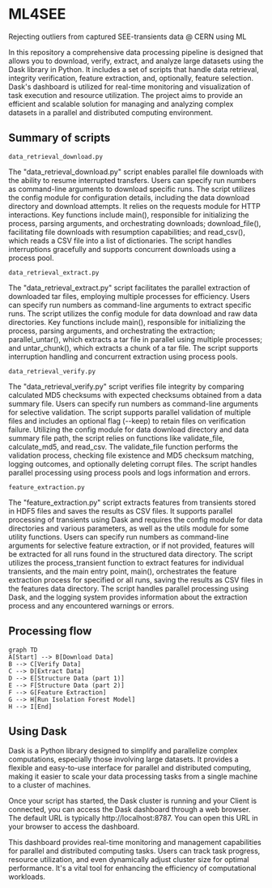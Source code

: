 # ML4SEE
Rejecting outliers from captured SEE-transients data @ CERN using ML

In this repository a comprehensive data processing pipeline is designed that allows you to download, verify, extract, and analyze large datasets using the Dask library in Python. It includes a set of scripts that handle data retrieval, integrity verification, feature extraction, and, optionally, feature selection. Dask's dashboard is utilized for real-time monitoring and visualization of task execution and resource utilization. The project aims to provide an efficient and scalable solution for managing and analyzing complex datasets in a parallel and distributed computing environment.

## Summary of scripts
`data_retrieval_download.py`

The "data_retrieval_download.py" script enables parallel file downloads with the ability to resume interrupted transfers. Users can specify run numbers as command-line arguments to download specific runs. The script utilizes the config module for configuration details, including the data download directory and download attempts. It relies on the requests module for HTTP interactions. Key functions include main(), responsible for initializing the process, parsing arguments, and orchestrating downloads; download_file(), facilitating file downloads with resumption capabilities; and read_csv(), which reads a CSV file into a list of dictionaries. The script handles interruptions gracefully and supports concurrent downloads using a process pool.

`data_retrieval_extract.py`

The "data_retrieval_extract.py" script facilitates the parallel extraction of downloaded tar files, employing multiple processes for efficiency. Users can specify run numbers as command-line arguments to extract specific runs. The script utilizes the config module for data download and raw data directories. Key functions include main(), responsible for initializing the process, parsing arguments, and orchestrating the extraction; parallel_untar(), which extracts a tar file in parallel using multiple processes; and untar_chunk(), which extracts a chunk of a tar file. The script supports interruption handling and concurrent extraction using process pools.

`data_retrieval_verify.py`

The "data_retrieval_verify.py" script verifies file integrity by comparing calculated MD5 checksums with expected checksums obtained from a data summary file. Users can specify run numbers as command-line arguments for selective validation. The script supports parallel validation of multiple files and includes an optional flag (--keep) to retain files on verification failure. Utilizing the config module for data download directory and data summary file path, the script relies on functions like validate_file, calculate_md5, and read_csv. The validate_file function performs the validation process, checking file existence and MD5 checksum matching, logging outcomes, and optionally deleting corrupt files. The script handles parallel processing using process pools and logs information and errors.

`feature_extraction.py`

The "feature_extraction.py" script extracts features from transients stored in HDF5 files and saves the results as CSV files. It supports parallel processing of transients using Dask and requires the config module for data directories and various parameters, as well as the utils module for some utility functions. Users can specify run numbers as command-line arguments for selective feature extraction, or if not provided, features will be extracted for all runs found in the structured data directory. The script utilizes the process_transient function to extract features for individual transients, and the main entry point, main(), orchestrates the feature extraction process for specified or all runs, saving the results as CSV files in the features data directory. The script handles parallel processing using Dask, and the logging system provides information about the extraction process and any encountered warnings or errors.

## Processing flow

```mermaid
graph TD
A[Start] --> B[Download Data]
B --> C[Verify Data]
C --> D[Extract Data]
D --> E[Structure Data (part 1)]
E --> F[Structure Data (part 2)]
F --> G[Feature Extraction]
G --> H[Run Isolation Forest Model]
H --> I[End]
```

## Using Dask
Dask is a Python library designed to simplify and parallelize complex computations, especially those involving large datasets. It provides a flexible and easy-to-use interface for parallel and distributed computing, making it easier to scale your data processing tasks from a single machine to a cluster of machines.

Once your script has started, the Dask cluster is running and your Client is connected, you can access the Dask dashboard through a web browser. The default URL is typically http://localhost:8787. You can open this URL in your browser to access the dashboard.

This dashboard provides real-time monitoring and management capabilities for parallel and distributed computing tasks. Users can track task progress, resource utilization, and even dynamically adjust cluster size for optimal performance. It's a vital tool for enhancing the efficiency of computational workloads.